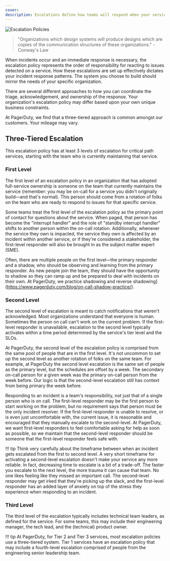 ```yaml
---
cover:
description: Escalations define how teams will respond when your service has an incident. This section illustrates a typical three-tiered escalation policy.
---
```

![Escalation Policies](../assets/img/headers/FSO-Escalation.png)

> "Organizations which design systems will produce designs which are copies of the communication structures of these organizations." - Conway's Law

When incidents occur and an immediate response is necessary, the escalation policy represents the order of responsibility for reacting to issues detected on a service. How these escalations are set up effectively dictates your incident response patterns. The system you choose to build should mirror the needs of your specific organization.

There are several different approaches to how you can coordinate the triage, acknowledgement, and ownership of the response. Your organization's escalation policy may differ based upon your own unique business constraints.

At PagerDuty, we find that a three-tiered approach is common amongst our customers. Your mileage may vary.

## Three-Tiered Escalation
This escalation policy has at least 3 levels of escalation for critical path services, starting with the team who is currently maintaining that service.

### First Level
The first level of an escalation policy in an organization that has adopted full-service ownership is someone on the team that currently maintains the service (remember: you may be on-call for a service you didn't originally build—and that's normal). This person should come from a rotation of folks on the team who are ready to respond to issues for that specific service.

Some teams treat the first level of the escalation policy as the primary point of contact for questions about the service. When paged, that person has become the "interrupt handler" and the role of "standby interrupt handler" shifts to another person within the on-call rotation. Additionally, whenever the service they own is impacted, the service they own is affected by an incident within another service, or if they're considered a stakeholder, the first-level responder will also be brought in as the subject matter expert (SME).

Often, there are multiple people on the first level—the primary responder and a shadow, who should be observing and learning from the primary responder. As new people join the team, they should have the opportunity to shadow so they can ramp up and be prepared to deal with incidents on their own. At PagerDuty, we practice shadowing and reverse shadowing](https://www.pagerduty.com/blog/on-call-shadow-practice/).

### Second Level
The second level of escalation is meant to catch notifications that weren't acknowledged. Most organizations understand that everyone is human. Sometimes the person on call can't work on the current problem. If the first-level responder is unavailable, escalation to the second level typically activates within a time period determined by the service's tier level and the SLOs.

At PagerDuty, the second level of the escalation policy is comprised from the same pool of people that are in the first level. It's not uncommon to set up the second level as another rotation of folks on the same team. For example, at PagerDuty the second level escalation is the same set of people as the primary level, but the schedules are offset by a week. The secondary on-call person for a given week was the primary on-call person from the week before. Our logic is that the second-level escalation still has context from being primary the week before.

Responding to an incident is a team's responsibility, not just that of a single person who is on call. The first-level responder may be the first person to start working on the problem, but no requirement says that person must be the only incident resolver. If the first-level responder is unable to resolve, or is even just uncomfortable with, the current issue, it is reasonable and encouraged that they manually escalate to the second-level. At PagerDuty, we want first-level responders to feel comfortable asking for help as soon as possible, so we maintain that the second-level responder should be someone that the first-level responder feels safe with.

!!! tip
    Think very carefully about the timeframe between when an incident gets escalated from the first to second level. A very short timeframe for activating a second-level escalation doesn't make your service any more reliable. In fact, decreasing time to escalate is a bit of a trade-off. The faster you escalate to the next level, the more trauma it can cause that team. No one likes feeling like they missed an important call. The second-level responder may get irked that they're picking up the slack, and the first-level responder has an added layer of anxiety on top of the stress they experience when responding to an incident.

### Third Level
The third level of the escalation typically includes technical team leaders, as defined for the service. For some teams, this may include their engineering manager, the tech lead, and the (technical) product owner.

!!! tip
    At PagerDuty, for Tier 2 and Tier 3 services, most escalation policies use a three-tiered system. Tier 1 services have an escalation policy that may include a fourth-level escalation comprised of people from the engineering senior leadership team.
